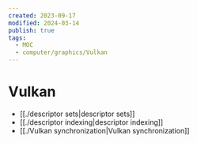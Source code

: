 ```yaml
---
created: 2023-09-17
modified: 2024-03-14
publish: true
tags:
  - MOC
  - computer/graphics/Vulkan
---
```

# Vulkan
- [[./descriptor sets|descriptor sets]]
- [[./descriptor indexing|descriptor indexing]]
- [[./Vulkan synchronization|Vulkan synchronization]]